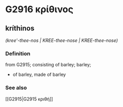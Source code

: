 # G2916 κρίθινος

## kríthinos

_(kree'-thee-nos | KREE-thee-nose | KREE-thee-nose)_

### Definition

from G2915; consisting of barley; barley; 

- of barley, made of barley

### See also

[[G2915|G2915 κριθή]]
